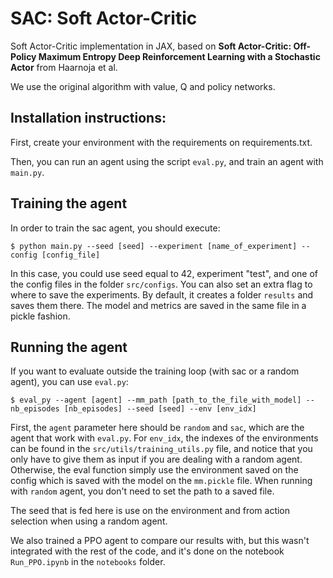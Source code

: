 # SAC: Soft Actor-Critic

Soft Actor-Critic implementation in JAX, based on **Soft Actor-Critic: Off-Policy Maximum Entropy Deep Reinforcement Learning with a Stochastic Actor** from Haarnoja et al.

We use the original algorithm with value, Q and policy networks.

## Installation instructions:

First, create your environment with the requirements on requirements.txt.

Then, you can run an agent using the script `eval.py`, and train an agent with `main.py`.

## Training the agent

In order to train the sac agent, you should execute:

```
$ python main.py --seed [seed] --experiment [name_of_experiment] --config [config_file]
```

In this case, you could use seed equal to 42, experiment "test", and one of the config files in the folder `src/configs`. You can also set an extra flag to where to save the experiments. By default, it creates a folder `results` and saves them there. The model and metrics are saved in the same file in a pickle fashion.

## Running the agent

If you want to evaluate outside the training loop (with sac or a random agent), you can use `eval.py`:

```
$ eval_py --agent [agent] --mm_path [path_to_the_file_with_model] --nb_episodes [nb_episodes] --seed [seed] --env [env_idx]
```

First, the `agent` parameter here should be `random` and `sac`, which are the agent that work with `eval.py`. For `env_idx`, the indexes of the environments can be found in the `src/utils/training_utils.py` file, and notice that you only have to give them as input if you are dealing with a random agent. Otherwise, the eval function simply use the environment saved on the config which is saved with the model on the `mm.pickle` file. When running with `random` agent, you don't need to set the path to a saved file.

The seed that is fed here is use on the environment and from action selection when using a random agent.

We also trained a PPO agent to compare our results with, but this wasn't integrated with the rest of the code, and it's done on the notebook `Run_PPO.ipynb` in the `notebooks` folder.